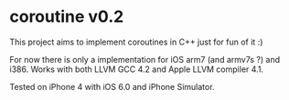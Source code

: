 # coroutine v0.2 #

This project aims to implement coroutines in C++ just for fun of it :)

For now there is only a implementation for iOS arm7 (and armv7s ?) and i386. Works with both LLVM GCC 4.2 and Apple LLVM compiler 4.1.

Tested on iPhone 4 with iOS 6.0 and iPhone Simulator.
